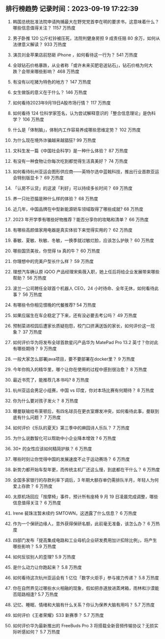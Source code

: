 
## 排行榜趋势 记录时间：2023-09-19 17:22:39
  
  1. 韩国总统批准法院申请拘捕最大在野党党首李在明的要求书，这意味着什么？哪些信息值得关注？ 1157 万热度
    
  2. 男子卧推 120 公斤杠铃被压死，法院判健身房担 9 成责任赔 80 余万，如何从法律意义解读？ 933 万热度
    
  3. 演员刘金苹果店前怒砸 iPhone ，如何看待这一行为？ 541 万热度
    
  4. 全球钻石价格暴跌，从业者称「或许未来买肥皂送钻石」，钻石价格为何大跌？会带来哪些影响？ 468 万热度
    
  5. 有没有以吃猪为特色的地方？ 147 万热度
    
  6. 女生做饭的意义在于什么？ 146 万热度
    
  7. 如何看待2023年9月19日A股市场行情？ 117 万热度
    
  8. 如何看待 124 位科学家签名，认为尝试解释意识的「整合信息理论」是伪科学？ 106 万热度
    
  9. 什么是「体制脑」，体制内工作容易养成哪些思维定势？ 102 万热度
    
  10. 为什么现在境外诈骗越来越猖狂? 99 万热度
    
  11. 文科生发一篇《中国社会科学》是一种什么体验？ 87 万热度
    
  12. 有没有一种食物让你每次吃到都觉得生活真美好？ 74 万热度
    
  13. 如何看待杭州亚运会图形供应商——英特尔选中蓝戟科技，推出行业首款亚运会特别版显卡？ 69 万热度
    
  14. 「认房不认贷」的这波「利好」可以持续多长时间？ 69 万热度
    
  15. 养一只社恐猫是种什么样的体验？ 68 万热度
    
  16. 近几年，中国品牌在中型新能源轿车领域取得了哪些成就? 68 万热度
    
  17. 2023 年开学季有哪些好物推荐？能否分享你的攻略和清单？ 66 万热度
    
  18. 有哪些高颜值家用电器是真实体验下来觉得实用的？ 62 万热度
    
  19. 春敏、夏敏、秋敏、冬敏，一换季就过敏烂脸，应该怎么护肤？ 60 万热度
    
  20. 哪些国货美妆，你觉得 ta 真的牛？ 60 万热度
    
  21. 你理想中的完美户型长什么样？ 59 万热度
    
  22. 理想汽车确认原 iQOO 产品经理宋紫薇入职，她上任后将给企业发展带来哪些帮助？ 56 万热度
    
  23. 波兰一公司聘任全球首个机器人 CEO，24 小时待命、全年无休，如何看待此事？ 56 万热度
    
  24. 有哪些令你相见恨晚的代餐推荐? 54 万热度
    
  25. 如果应届生在车企稳定了下来，还有没必要去考公吗？ 49 万热度
    
  26. 预制菜进校园后遭家长质疑抱怨，校门口挤满送饭的家长，如何评价这一现象？ 37 万热度
    
  27. 如何评价华为将发布全球首款星闪产品华为 MatePad Pro 13.2 英寸？你对此有哪些期待？ 9 万热度
    
  28. 一般大家怎么部署java项目，要不要部署在docker里？ 9 万热度
    
  29. 今年你购入的精华里，哪个让你在使用的过程中感到很治愈？ 8 万热度
    
  30. 最近书荒了，能推荐几本书吗? 8 万热度
    
  31. 杭州亚运会男足小组赛，中国 vs 印度，你对本场比赛有何期待？ 8 万热度
    
  32. 你为什么要对孩子发火？ 8 万热度
    
  33. 曝曼联输给布莱顿后，有四名球员在更衣室爆发冲突，如何看待此事，曼联到底有什么问题？ 7 万热度
    
  34. 如何评价《乐队的夏天》第三季中的麻园诗人乐队？ 7 万热度
    
  35. 为什么说数智化可以帮助中小企业降本增效 ? 6 万热度
    
  36. 30+ 的女性应该如何精简护肤？ 6 万热度
    
  37. 哪些时刻让你觉得中国的发展速度不止于运动赛场？ 6 万热度
    
  38. 新势力都开始车型年更，而传统主机厂还这么慢，到底都在干什么？ 6 万热度
    
  39. 全国多家银行的存款利率下调后，3 年期大额存单仍需排队半月，年轻人为何爱上存款？ 6 万热度
    
  40. 太原机场回应「按摩椅」事件，预计所有座椅 9 月 19 日凌晨完成调整，哪些信息值得关注？ 6 万热度
    
  41. Irene 裴珠泫暂未续约 SMTOWN，这透露了什么信息？ 6 万热度
    
  42. 作为一个保研边缘人，意外获得保研名额，此前毫无准备，该怎么办？ 6 万热度
    
  43. 四部门发布「提高集成电路和工业母机企业研发费用加计扣除比例」，将产生哪些影响？ 5.9 万热度
    
  44. 如何反驳别人的歪理? 5.9 万热度
    
  45. 是什么动力让你跑起来？ 5.8 万热度
    
  46. 如何看待这次杭州亚运会有 1 亿位「数字火炬手」参与接力传递？ 5.8 万热度
    
  47. 你在自然界见过哪些水火相融的现象，假如把赤道放进蒸烤箱，雨林和沙漠能否陌路相逢? 5.7 万热度
    
  48. 记忆、睡眠、情绪和大脑有什么关系？你认为保养大脑有用吗？ 5.7 万热度
    
  49. 如何评价《王者荣耀》S33 新赛季？ 5.7 万热度
    
  50. 如何评价华为最新推出的 FreeBuds Pro 3 将搭载全新音频传输协议？无损实际听感如何？ 5.7 万热度
    